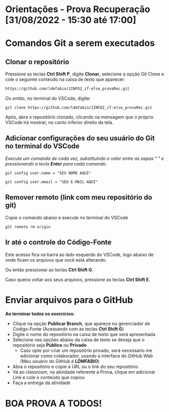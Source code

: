 # Orientações - Prova Recuperação [31/08/2022 - 15:30 até 17:00]

# Comandos Git a serem executados

## Clonar o repositório
Pressione as teclas **Ctrl Shift P**, digite **Clonar**, selecione a opção Git Clone e cole o seguinte conteúdo na caixa de texto que aparecer:
```html
https://github.com/ldmfabio/1INFO2_if-else_provaRec.git
```
*Ou então*, no terminal do VSCode, digite:
```GIT
git clone https://github.com/ldmfabio/1INFO2_if-else_provaRec.git
```

Após, abra o repositório clonado, clicando na mensagem que o próprio VSCode irá mostrar, no canto inferior direito da tela.


## Adicionar configurações do seu usuário do Git no terminal do VSCode
*Execute um comando de cada vez, substituindo o valor entre as aspas " " e pressionando a tecla **Enter** para cada comando.*
```GIT
git config user.name = "SEU NOME AQUI"
```
```GIT
git config user.email = "SEU E-MAIL AQUI"
```

## Remover remoto (link com meu repositório do git)
Copie o comando abaixo e execute no terminal do VSCode
```GIT
git remote rm origin
```

## Ir até o controle do Código-Fonte
Este acesso fica na barra ao lado esquerdo do VSCode, logo abaixo de onde ficam os arquivos que você está alterando.

Ou então pressionar as teclas **Ctrl Shift G**.

Caso queira voltar aos seus arquivos, pressione as teclas **Ctrl Shift E**.

# Enviar arquivos para o GitHub
**Ao terminar todos os exercícios:**
* Clique na opção **Publicar Branch**, que aparece no gerenciador de Código-Fonte (Acessando com as teclas **Ctrl Shift G**)
* Digite o nome do repositório na caixa de texto que será apresentada
* Selecione nas opções abaixo da caixa de texto se deseja que o repositório seja **Público** ou **Privado**
  * Caso opte por criar um repositório privado, será necessário me adicionar como colaborador, usando a interface do GitHub Web (Meu usuário do GitHub é **LDMFABIO**)
* Abra o repositório e copie a URL ou o link do seu repositório
* Vá ao classroom, na atividade referente a Prova, clique em adicionar Link e cole o conteúdo que copiou
* Faça a entrega da atividade

# BOA PROVA A TODOS!